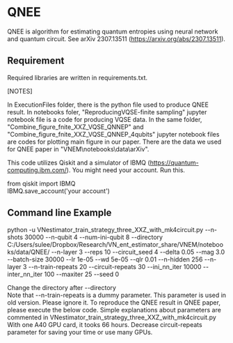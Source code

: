 # QNEE
QNEE is algorithm for estimating quantum entropies using neural network and quantum circuit. See arXiv 2307.13511 (https://arxiv.org/abs/2307.13511).

## Requirement 

Required libraries are written in requirements.txt.

[NOTES]

In ExecutionFiles folder, there is the python file used to produce QNEE result. 
In notebooks foler, "ReproducingVQSE-finite sampling" jupyter notebook file is a code for producing VQSE data. In the same folder, "Combine_figure_fnite_XXZ_VQSE_QNNEP" and "Combine_figure_fnite_XXZ_VQSE_QNNEP_4qubits" jupyter notebook files are codes for plotting main figure in our paper.
There are the data we used for QNEE paper in "VNEM\notebooks\data\arXiv".


This code utilizes Qiskit and a simulator of IBMQ (https://quantum-computing.ibm.com/). You might need your account. Run this. 

from qiskit import IBMQ               
IBMQ.save_account('your account')     


## Command line Example 

python -u VNestimator_train_strategy_three_XXZ_with_mk4circuit.py --n-shots 30000 --n-qubit 4 --num-ini-qubit 8 --directory C:/Users/sulee/Dropbox/Research/VN_ent_estimator_share/VNEM/notebooks/data/QNEE/ --n-layer 3 --reps 10 --circuit_seed 4 --delta 0.05 --mag 3.0 --batch-size 30000 --lr 1e-05 --wd 5e-05 --qlr 0.01 --n-hidden 256 --n-layer 3 --n-train-repeats 20 --circuit-repeats 30 --ini_nn_iter 10000 --inter_nn_iter 100 --maxiter 25 --seed 0 

Change the directory after --directory   
Note that --n-train-repeats is a dummy parameter. This parameter is used in old version. Please ignore it. 
To reproduce the QNEE result in QNEE paper, please execute the below code. Simple explanations about parameters are commented in VNestimator_train_strategy_three_XXZ_with_mk4circuit.py
With one A40 GPU card, it tooks 66 hours. Decrease circuit-repeats parameter for saving your time or use many GPUs.
